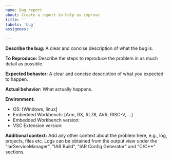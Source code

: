 ```yaml
---
name: Bug report
about: Create a report to help us improve
title: ''
labels: 'bug'
assignees: ''

---
```


**Describe the bug:**
A clear and concise description of what the bug is.

**To Reproduce:**
Describe the steps to reproduce the problem in as much detail as possible.

**Expected behavior:**
A clear and concise description of what you expected to happen.

**Actual behavior:**
What actually happens.

**Environment:**

- OS: [Windows, linux]
- Embedded Workbench: [Arm, RX, RL78, AVR, RISC-V, ...]
- Embedded Workbench version:
- VSC Extension version:

**Additional context:**
Add any other context about the problem here, e.g., log, projects, files etc. Logs can be obtained from the output view under the "IarServiceManager", "IAR Build", "IAR Config Generator" and "C/C++" sections.
